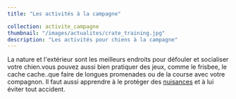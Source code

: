 ```yaml
---
title: "Les activités à la campagne"

collection: activite_campagne
thumbnail: "/images/actualites/crate_training.jpg"
description: "Les activités pour chiens à la campagne"
---
```


La nature et l'extérieur sont les meilleurs endroits pour défouler et socialiser votre chien.vous pouvez aussi bien pratiquer des jeux, comme le frisbee, le cache cache..que faire de longues promenades ou de la course avec votre compagnon.
Il faut aussi apprendre à le protéger des <a href="http://www.chien-calme.com/actualites/chien-et-feu-dartifice/"> nuisances</a> et à lui éviter tout accident.

